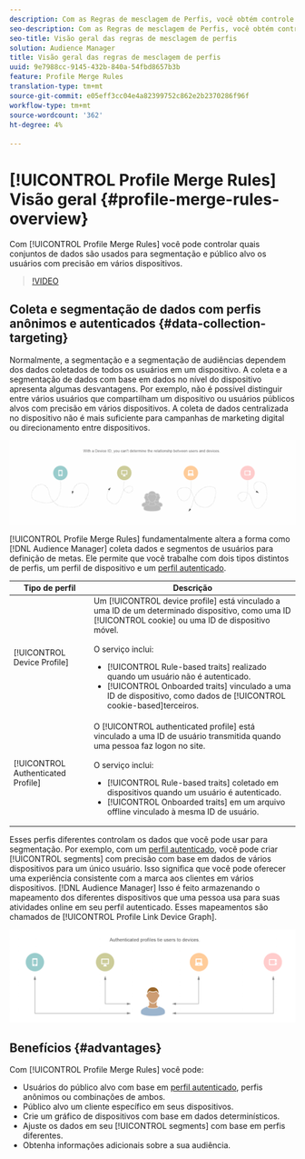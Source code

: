 ```yaml
---
description: Com as Regras de mesclagem de Perfis, você obtém controle sobre os conjuntos de dados usados para segmentação e pode público alvo uma pessoa com precisão em vários dispositivos.
seo-description: Com as Regras de mesclagem de Perfis, você obtém controle sobre os conjuntos de dados usados para segmentação e pode público alvo uma pessoa com precisão em vários dispositivos.
seo-title: Visão geral das regras de mesclagem de perfis
solution: Audience Manager
title: Visão geral das regras de mesclagem de perfis
uuid: 9e7988cc-9145-432b-840a-54fbd8657b3b
feature: Profile Merge Rules
translation-type: tm+mt
source-git-commit: e05eff3cc04e4a82399752c862e2b2370286f96f
workflow-type: tm+mt
source-wordcount: '362'
ht-degree: 4%

---
```



# [!UICONTROL Profile Merge Rules] Visão geral {#profile-merge-rules-overview}

Com [!UICONTROL Profile Merge Rules] você pode controlar quais conjuntos de dados são usados para segmentação e público alvo os usuários com precisão em vários dispositivos.

>[!VIDEO](https://video.tv.adobe.com/v/28974)

## Coleta e segmentação de dados com perfis anônimos e autenticados {#data-collection-targeting}

Normalmente, a segmentação e a segmentação de audiências dependem dos dados coletados de todos os usuários em um dispositivo. A coleta e a segmentação de dados com base em dados no nível do dispositivo apresenta algumas desvantagens. Por exemplo, não é possível distinguir entre vários usuários que compartilham um dispositivo ou usuários públicos alvos com precisão em vários dispositivos. A coleta de dados centralizada no dispositivo não é mais suficiente para campanhas de marketing digital ou direcionamento entre dispositivos.

![](assets/unauthenticated2.png)

[!UICONTROL Profile Merge Rules] fundamentalmente altera a forma como  [!DNL Audience Manager] coleta dados e segmentos de usuários para definição de metas. Ele permite que você trabalhe com dois tipos distintos de perfis, um perfil de dispositivo e um [perfil autenticado](../../reference/visitor-authentication-states.md).

| Tipo de perfil | Descrição |
|---|---|
| [!UICONTROL Device Profile] | Um [!UICONTROL device profile] está vinculado a uma ID de um determinado dispositivo, como uma ID [!UICONTROL cookie] ou uma ID de dispositivo móvel.<br><br> O serviço inclui:<ul><li>[!UICONTROL Rule-based traits] realizado quando um usuário não é autenticado.</li><li>[!UICONTROL Onboarded traits] vinculado a uma ID de dispositivo, como dados de  [!UICONTROL cookie-based]terceiros.</li></ul> |
| [!UICONTROL Authenticated Profile] | O [!UICONTROL authenticated profile] está vinculado a uma ID de usuário transmitida quando uma pessoa faz logon no site.<br><br>O serviço inclui:<ul><li>[!UICONTROL Rule-based traits] coletado em dispositivos quando um usuário é autenticado.</li><li>[!UICONTROL Onboarded traits] em um arquivo offline vinculado à mesma ID de usuário.</li></ul> |

Esses perfis diferentes controlam os dados que você pode usar para segmentação. Por exemplo, com um [perfil autenticado](../../reference/visitor-authentication-states.md), você pode criar [!UICONTROL segments] com precisão com base em dados de vários dispositivos para um único usuário. Isso significa que você pode oferecer uma experiência consistente com a marca aos clientes em vários dispositivos. [!DNL Audience Manager] Isso é feito armazenando o mapeamento dos diferentes dispositivos que uma pessoa usa para suas atividades online em seu perfil [ ](../../reference/visitor-authentication-states.md)autenticado. Esses mapeamentos são chamados de [!UICONTROL Profile Link Device Graph].

![](assets/authenticated2.png)

## Benefícios {#advantages}

Com [!UICONTROL Profile Merge Rules] você pode:

* Usuários do público alvo com base em [perfil autenticado](../../reference/visitor-authentication-states.md), perfis anônimos ou combinações de ambos.
* Público alvo um cliente específico em seus dispositivos.
* Crie um gráfico de dispositivos com base em dados determinísticos.
* Ajuste os dados em seu [!UICONTROL segments] com base em perfis diferentes.
* Obtenha informações adicionais sobre a sua audiência.
